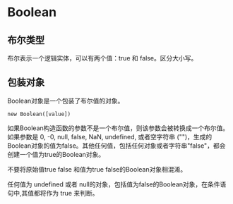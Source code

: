 # Boolean

## 布尔类型

布尔表示一个逻辑实体，可以有两个值：true 和 false。区分大小写。

## 包装对象

Boolean对象是一个包装了布尔值的对象。

    new Boolean([value])
    
如果Boolean构造函数的参数不是一个布尔值，则该参数会被转换成一个布尔值。如果参数是 0, -0, null, false, NaN, undefined, 或者空字符串 ("")，生成的Boolean对象的值为false。其他任何值，包括任何对象或者字符串"false"，都会创建一个值为true的Boolean对象。

不要将原始值true false 和值为true false的Boolean对象相混淆。

任何值为 undefined 或者 null的对象，包括值为false的Boolean对象，在条件语句中,其值都将作为 true 来判断。